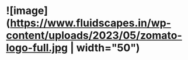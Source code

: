 #          ![image](https://www.fluidscapes.in/wp-content/uploads/2023/05/zomato-logo-full.jpg | width="50")

